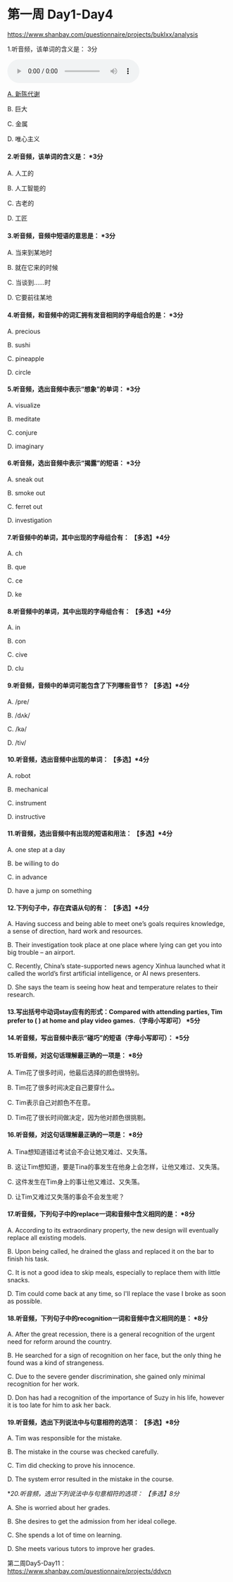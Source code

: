 # 第一周 Day1-Day4

<https://www.shanbay.com/questionnaire/projects/buklxx/analysis>

1.听音频，该单词的含义是： 3分

<audio controls="controls">
  <source type="audio/mp3" src="./audio/week/01-01.mp3" ></source>
</audio>

<u>A. 新陈代谢</u>

B. 巨大

C. 金属

D. 唯心主义

#### 2.听音频，该单词的含义是： *3分



A. 人工的

B. 人工智能的

C. 古老的

D. 工匠

#### 3.听音频，音频中短语的意思是： *3分







A. 当来到某地时

B. 就在它来的时候

C. 当谈到……时

D. 它要前往某地

#### 4.听音频，和音频中的词汇拥有发音相同的字母组合的是： *3分







A. precious

B. sushi

C. pineapple

D. circle

#### 5.听音频，选出音频中表示“想象”的单词： *3分







A. visualize

B. meditate

C. conjure

D. imaginary

#### 6.听音频，选出音频中表示“揭露”的短语： *3分







A. sneak out

B. smoke out

C. ferret out

D. investigation

#### 7.听音频中的单词，其中出现的字母组合有： 【多选】*4分







A. ch

B. que

C. ce

D. ke

#### 8.听音频中的单词，其中出现的字母组合有： 【多选】*4分







A. in

B. con

C. cive

D. clu

#### 9.听音频，音频中的单词可能包含了下列哪些音节？ 【多选】*4分







A. /pre/

B. /dʌk/

C. /kə/

D. /tiv/

#### 10.听音频，选出音频中出现的单词： 【多选】*4分







A. robot

B. mechanical

C. instrument

D. instructive

#### 11.听音频，选出音频中有出现的短语和用法： 【多选】*4分







A. one step at a day

B. be willing to do

C. in advance

D. have a jump on something

#### 12.下列句子中，存在宾语从句的有： 【多选】*4分

A. Having success and being able to meet one’s goals requires knowledge, a sense of direction, hard work and resources.

B. Their investigation took place at one place where lying can get you into big trouble – an airport.

C. Recently, China’s state-supported news agency Xinhua launched what it called the world’s first artificial intelligence, or AI news presenters.

D. She says the team is seeing how heat and temperature relates to their research.

#### 13.写出括号中动词stay应有的形式：Compared with attending parties, Tim prefer to ( ) at home and play video games.（字母小写即可） *5分



#### 14.听音频，写出音频中表示“碰巧”的短语（字母小写即可）： *5分









#### 15.听音频，对这句话理解最正确的一项是： *8分







A. Tim花了很多时间，他最后选择的颜色很特别。

B. Tim花了很多时间决定自己要穿什么。

C. Tim表示自己对颜色不在意。

D. Tim花了很长时间做决定，因为他对颜色很挑剔。

#### 16.听音频，对这句话理解最正确的一项是： *8分







A. Tina想知道错过考试会不会让她又难过、又失落。

B. 这让Tim想知道，要是Tina的事发生在他身上会怎样，让他又难过、又失落。

C. 这件发生在Tim身上的事让他又难过、又失落。

D. 让Tim又难过又失落的事会不会发生呢？

#### 17.听音频，下列句子中的replace一词和音频中含义相同的是： *8分







A. According to its extraordinary property, the new design will eventually replace all existing models.

B. Upon being called, he drained the glass and replaced it on the bar to finish his task.

C. It is not a good idea to skip meals, especially to replace them with little snacks.

D. Tim could come back at any time, so I'll replace the vase I broke as soon as possible.

#### 18.听音频，下列句子中的recognition一词和音频中含义相同的是： *8分







A. After the great recession, there is a general recognition of the urgent need for reform around the country.

B. He searched for a sign of recognition on her face, but the only thing he found was a kind of strangeness.

C. Due to the severe gender discrimination, she gained only minimal recognition for her work.

D. Don has had a recognition of the importance of Suzy in his life, however it is too late for him to ask her back.

#### 19.听音频，选出下列说法中与句意相符的选项： 【多选】*8分







A. Tim was responsible for the mistake.

B. The mistake in the course was checked carefully.

C. Tim did checking to prove his innocence.

D. The system error resulted in the mistake in the course.

**20.听音频，选出下列说法中与句意相符的选项： 【多选】*8分**



A. She is worried about her grades.

B. She desires to get the admission from her ideal college.

C. She spends a lot of time on learning.

D. She meets various tutors to improve her grades.



第二周Day5-Day11：<https://www.shanbay.com/questionnaire/projects/ddvcn>

